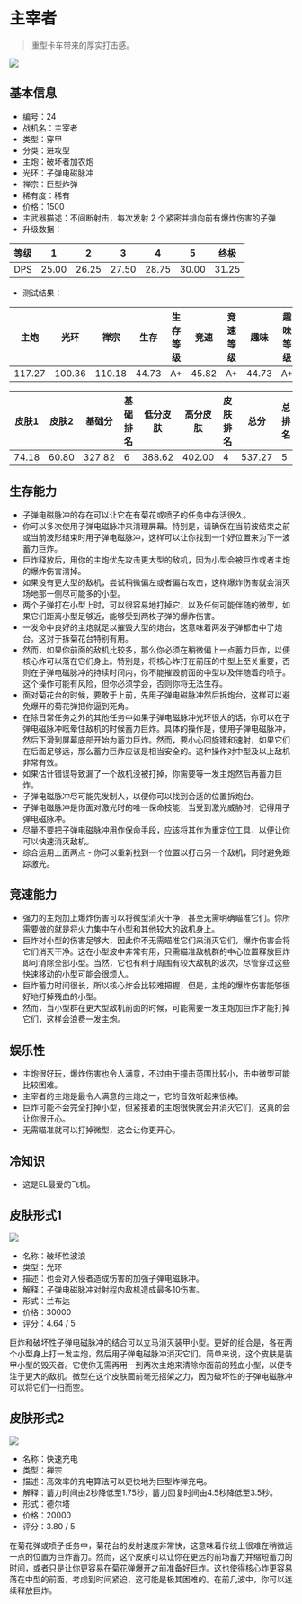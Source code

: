 # 主宰者

> 重型卡车带来的厚实打击感。

<img src="/ships/ship_24.png" style={{zoom:1}}/>

## 基本信息

- 编号：24
- 战机名：主宰者
- 类型：穿甲
- 分类：进攻型
- 主炮：破坏者加农炮
- 光环：子弹电磁脉冲
- 禅宗：巨型炸弹
- 稀有度：稀有
- 价格：1500
- 主武器描述：不间断射击，每次发射 2 个紧密并排向前有爆炸伤害的子弹
- 升级数据：

| 等级 | 1 | 2 | 3 | 4 | 5 | 终极 |
|--|--|--|--|--|--|--|
| DPS | 25.00 | 26.25 | 27.50 | 28.75 | 30.00 | 31.25 |

- 测试结果：

| 主炮 | 光环 | 禅宗 | 生存 | 生存等级 | 竞速 | 竞速等级 | 趣味 | 趣味等级 |
|--|--|--|--|--|--|--|--|--|
| 117.27 | 100.36 | 110.18 | 44.73 | A+ | 45.82 | A+ | 44.73 | A+ |

| 皮肤1 | 皮肤2 | 基础分 | 基础排名 | 低分皮肤 | 高分皮肤 | 皮肤排名 | 总分 | 总排名 |
|--|--|--|--|--|--|--|--|--|
| 74.18 | 60.80 | 327.82 | 6 | 388.62 | 402.00 | 4 | 537.27 | 5 |

## 生存能力

- 子弹电磁脉冲的存在可以让它在有菊花或喷子的任务中存活很久。
- 你可以多次使用子弹电磁脉冲来清理屏幕。特别是，请确保在当前波结束之前或当前波形结束时用子弹电磁脉冲，这样可以让你找到一个好位置来为下一波蓄力巨炸。
- 巨炸释放后，用你的主炮优先攻击更大型的敌机，因为小型会被巨炸或者主炮的爆炸伤害清掉。
- 如果没有更大型的敌机，尝试稍微偏左或者偏右攻击，这样爆炸伤害就会消灭场地那一侧尽可能多的小型。
- 两个子弹打在小型上时，可以很容易地打掉它，以及任何可能伴随的微型，如果它们距离小型足够近，能够受到两枚子弹的爆炸伤害。
- 一发命中良好的主炮就足以摧毁大型的炮台，这意味着两发子弹都击中了炮台。这对于拆菊花台特别有用。
- 然而，如果你前面的敌机比较多，那么你必须在稍微偏上一点蓄力巨炸，以便核心炸可以落在它们身上。特别是，将核心炸打在前压的中型上至关重要，否则在子弹电磁脉冲的持续时间内，你不能摧毁前面的中型以及伴随着的喷子。这个操作可能有风险，但你必须学会，否则你将无法生存。
- 面对菊花台的时候，要敢于上前，先用子弹电磁脉冲然后拆炮台，这样可以避免爆开的菊花弹把你逼到死角。
- 在除日常任务之外的其他任务中如果子弹电磁脉冲光环很大的话，你可以在子弹电磁脉冲眩晕住敌机的时候蓄力巨炸。具体的操作是，使用子弹电磁脉冲，然后下滑到屏幕底部开始为蓄力巨炸。然而，要小心回旋镖和速射，如果它们在后面足够远，那么蓄力巨炸应该是相当安全的。这种操作对中型及以上敌机非常有效。
- 如果估计错误导致漏了一个敌机没被打掉，你需要等一发主炮然后再蓄力巨炸。
- 子弹电磁脉冲尽可能先发制人，以便你可以找到合适的位置拆炮台。
- 子弹电磁脉冲是你面对激光时的唯一保命技能，当受到激光威胁时，记得用子弹电磁脉冲。
- 尽量不要把子弹电磁脉冲用作保命手段，应该将其作为重定位工具，以便让你可以快速消灭敌机。
- 综合运用上面两点 - 你可以重新找到一个位置以打击另一个敌机，同时避免跟踪激光。

## 竞速能力

- 强力的主炮加上爆炸伤害可以将微型消灭干净，甚至无需明确瞄准它们。你所需要做的就是将火力集中在小型和其他较大的敌机身上。
- 巨炸对小型的伤害足够大，因此你不无需瞄准它们来消灭它们，爆炸伤害会将它们消灭干净。这在小型波中非常有用，只需瞄准敌机群的中心位置释放巨炸即可消除全部小型。当然，它也有利于周围有较大敌机的波次，尽管穿过这些快速移动的小型可能会很烦人。
- 巨炸蓄力时间很长，所以核心炸会比较难把握，但是，主炮的爆炸伤害能够很好地打掉残血的小型。
- 然而，当小型群在更大型敌机前面的时候，可能需要一发主炮加巨炸才能打掉它们，这样会浪费一发主炮。

## 娱乐性

- 主炮很好玩，爆炸伤害也令人满意，不过由于撞击范围比较小，击中微型可能比较困难。
- 主宰者的主炮是最令人满意的主炮之一，它的音效听起来很棒。
- 巨炸可能不会完全打掉小型，但紧接着的主炮很快就会并消灭它们，这真的会让你很开心。
- 无需瞄准就可以打掉微型，这会让你更开心。

## 冷知识

- 这是EL最爱的飞机。

## 皮肤形式1

<img src="/ships/ship_24_apex_1.png" style={{zoom:1}}/>

- 名称：破坏性波浪
- 类型：光环
- 描述：也会对入侵者造成伤害的加强子弹电磁脉冲。
- 解释：子弹电磁脉冲对射程内敌机造成最多10伤害。
- 形式：兰布达
- 价格：30000
- 评分：4.64 / 5

巨炸和破坏性子弹电磁脉冲的结合可以立马消灭装甲小型。更好的组合是，各在两个小型身上打一发主炮，然后用子弹电磁脉冲消灭它们。简单来说，这个皮肤是装甲小型的毁灭者。它使你无需再用一到两次主炮来清除你面前的残血小型，以便专注于更大的敌机。微型在这个皮肤面前毫无招架之力，因为破坏性的子弹电磁脉冲可以将它们一扫而空。

## 皮肤形式2

<img src="/ships/ship_24_apex_2.png" style={{zoom:1}}/>

- 名称：快速充电
- 类型：禅宗
- 描述：高效率的充电算法可以更快地为巨型炸弹充电。
- 解释：蓄力时间由2秒降低至1.75秒，蓄力回复时间由4.5秒降低至3.5秒。
- 形式：德尔塔
- 价格：20000
- 评分：3.80 / 5

在菊花弹或喷子任务中，菊花台的发射速度非常快，这意味着传统上很难在稍微远一点的位置为巨炸蓄力。然而，这个皮肤可以让你在更远的前场蓄力并缩短蓄力的时间，或者只是让你更容易在菊花弹爆开之前准备好巨炸。这也使得核心炸更容易落在中型的前面，考虑到时间紧迫，这可能是极其困难的。在前几波中，你可以连续释放巨炸。
